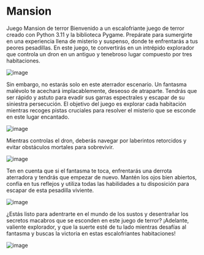 # Mansion
Juego Mansion de terror
Bienvenido a un escalofriante juego de terror creado con Python 3.11 y la biblioteca Pygame. Prepárate para sumergirte en una experiencia llena de misterio y suspenso, donde te enfrentarás a tus peores pesadillas. En este juego, te convertirás en un intrépido explorador que controla un dron en un antiguo y tenebroso lugar compuesto por tres habitaciones.


![image](https://github.com/Rama1520/Mansion/assets/123905696/f2de53bf-4d45-41ba-995b-49655588501d)


Sin embargo, no estarás solo en este aterrador escenario. Un fantasma malévolo te acechará implacablemente, deseoso de atraparte. Tendrás que ser rápido y astuto para evadir sus garras espectrales y escapar de su siniestra persecución. El objetivo del juego es explorar cada habitación mientras recoges pistas cruciales para resolver el misterio que se esconde en este lugar encantado.


![image](https://github.com/Rama1520/Mansion/assets/123905696/fb90d830-e860-4ad0-9760-b789ff9ede89)


Mientras controlas el dron, deberás navegar por laberintos retorcidos y evitar obstáculos mortales para sobrevivir.


![image](https://github.com/Rama1520/Mansion/assets/123905696/739b8558-451b-4198-afd6-3dfa0bf56f39)


Ten en cuenta que si el fantasma te toca, enfrentarás una derrota aterradora y tendrás que empezar de nuevo. Mantén los ojos bien abiertos, confía en tus reflejos y utiliza todas las habilidades a tu disposición para escapar de esta pesadilla viviente.


![image](https://github.com/Rama1520/Mansion/assets/123905696/102083ec-24ed-4426-bbe0-87e489770183)


¿Estás listo para adentrarte en el mundo de los sustos y desentrañar los secretos macabros que se esconden en este juego de terror? ¡Adelante, valiente explorador, y que la suerte esté de tu lado mientras desafías al fantasma y buscas la victoria en estas escalofriantes habitaciones!


![image](https://github.com/Rama1520/Mansion/assets/123905696/180cd931-c1f9-4d30-a273-881e78556b96)

